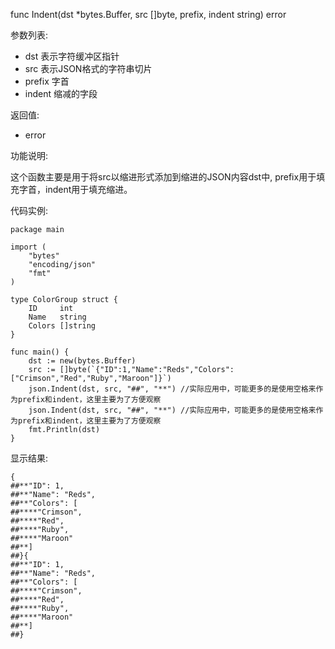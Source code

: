 func Indent(dst *bytes.Buffer, src []byte, prefix, indent string) error

参数列表:

- dst 表示字符缓冲区指针
- src 表示JSON格式的字符串切片
- prefix 字首
- indent 缩减的字段

返回值:

- error

功能说明:

这个函数主要是用于将src以缩进形式添加到缩进的JSON内容dst中, prefix用于填充字首，indent用于填充缩进。

代码实例:

    package main

	import (
		"bytes"
		"encoding/json"
		"fmt"
	)
	
	type ColorGroup struct {
		ID     int
		Name   string
		Colors []string
	}
	
	func main() {
		dst := new(bytes.Buffer)
		src := []byte(`{"ID":1,"Name":"Reds","Colors":["Crimson","Red","Ruby","Maroon"]}`)
		json.Indent(dst, src, "##", "**") //实际应用中，可能更多的是使用空格来作为prefix和indent，这里主要为了方便观察
		json.Indent(dst, src, "##", "**") //实际应用中，可能更多的是使用空格来作为prefix和indent，这里主要为了方便观察
		fmt.Println(dst)
	}



显示结果:

	{
	##**"ID": 1,
	##**"Name": "Reds",
	##**"Colors": [
	##****"Crimson",
	##****"Red",
	##****"Ruby",
	##****"Maroon"
	##**]
	##}{
	##**"ID": 1,
	##**"Name": "Reds",
	##**"Colors": [
	##****"Crimson",
	##****"Red",
	##****"Ruby",
	##****"Maroon"
	##**]
	##}